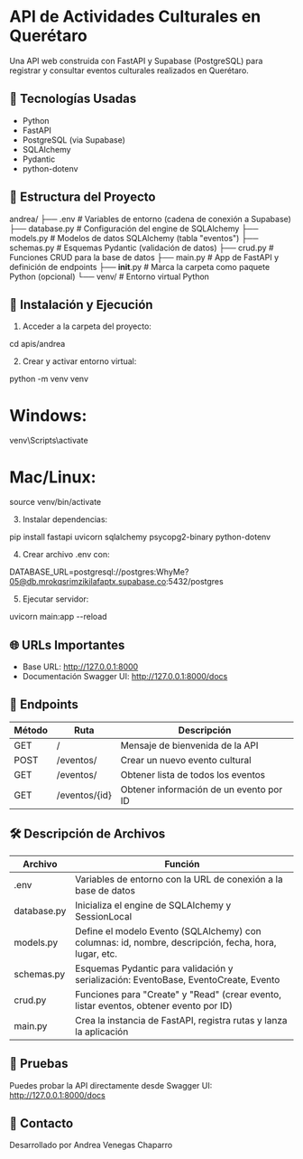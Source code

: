 # API de Actividades Culturales en Querétaro
Una API web construida con FastAPI y Supabase (PostgreSQL) para registrar y consultar eventos culturales realizados en Querétaro.

🚀 Tecnologías Usadas
---------------------

* Python
* FastAPI
* PostgreSQL (via Supabase)
* SQLAlchemy
* Pydantic
* python-dotenv

📂 Estructura del Proyecto
--------------------------

andrea/
├── .env               # Variables de entorno (cadena de conexión a Supabase)
├── database.py        # Configuración del engine de SQLAlchemy
├── models.py          # Modelos de datos SQLAlchemy (tabla "eventos")
├── schemas.py         # Esquemas Pydantic (validación de datos)
├── crud.py            # Funciones CRUD para la base de datos
├── main.py            # App de FastAPI y definición de endpoints
├── __init__.py        # Marca la carpeta como paquete Python (opcional)
└── venv/              # Entorno virtual Python

 Instalación y Ejecución
--------------------------

1. Acceder a la carpeta del proyecto:

cd apis/andrea

2. Crear y activar entorno virtual:

python -m venv venv

# Windows:
venv\Scripts\activate

# Mac/Linux:
source venv/bin/activate

3. Instalar dependencias:

pip install fastapi uvicorn sqlalchemy psycopg2-binary python-dotenv

4. Crear archivo .env con:

DATABASE_URL=postgresql://postgres:WhyMe?05@db.mrokqsrimzikilafaptx.supabase.co:5432/postgres

5. Ejecutar servidor:

uvicorn main:app --reload

🌐 URLs Importantes
-------------------

* Base URL: http://127.0.0.1:8000
* Documentación Swagger UI: http://127.0.0.1:8000/docs

📌 Endpoints
------------

| Método | Ruta            | Descripción                                |
|--------|------------------|--------------------------------------------|
| GET    | /                | Mensaje de bienvenida de la API            |
| POST   | /eventos/        | Crear un nuevo evento cultural             |
| GET    | /eventos/        | Obtener lista de todos los eventos         |
| GET    | /eventos/{id}    | Obtener información de un evento por ID    |

🛠 Descripción de Archivos
---------------------------

| Archivo       | Función                                                                                                 |
|---------------|---------------------------------------------------------------------------------------------------------|
| .env          | Variables de entorno con la URL de conexión a la base de datos                                          |
| database.py   | Inicializa el engine de SQLAlchemy y SessionLocal                                                      |
| models.py     | Define el modelo Evento (SQLAlchemy) con columnas: id, nombre, descripción, fecha, hora, lugar, etc.   |
| schemas.py    | Esquemas Pydantic para validación y serialización: EventoBase, EventoCreate, Evento                   |
| crud.py       | Funciones para "Create" y "Read" (crear evento, listar eventos, obtener evento por ID)                |
| main.py       | Crea la instancia de FastAPI, registra rutas y lanza la aplicación                                     |

🧪 Pruebas
----------

Puedes probar la API directamente desde Swagger UI:  
http://127.0.0.1:8000/docs

📩 Contacto
-----------

Desarrollado por Andrea Venegas Chaparro
